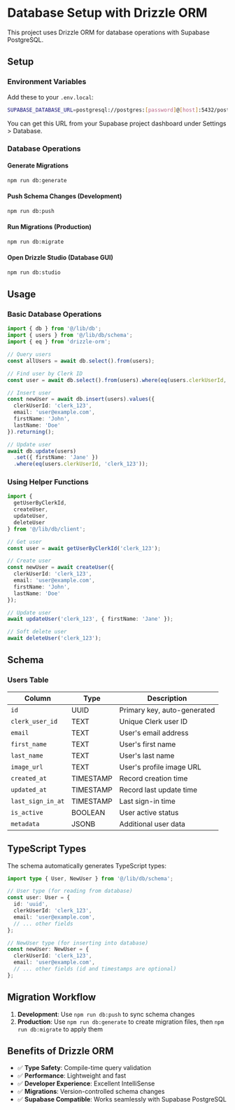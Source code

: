 # Database Setup with Drizzle ORM

This project uses Drizzle ORM for database operations with Supabase PostgreSQL.

## Setup

### Environment Variables

Add these to your `.env.local`:

```bash
SUPABASE_DATABASE_URL=postgresql://postgres:[password]@[host]:5432/postgres
```

You can get this URL from your Supabase project dashboard under Settings > Database.

### Database Operations

#### Generate Migrations
```bash
npm run db:generate
```

#### Push Schema Changes (Development)
```bash
npm run db:push
```

#### Run Migrations (Production)
```bash
npm run db:migrate
```

#### Open Drizzle Studio (Database GUI)
```bash
npm run db:studio
```

## Usage

### Basic Database Operations

```typescript
import { db } from '@/lib/db';
import { users } from '@/lib/db/schema';
import { eq } from 'drizzle-orm';

// Query users
const allUsers = await db.select().from(users);

// Find user by Clerk ID
const user = await db.select().from(users).where(eq(users.clerkUserId, 'clerk_123'));

// Insert user
const newUser = await db.insert(users).values({
  clerkUserId: 'clerk_123',
  email: 'user@example.com',
  firstName: 'John',
  lastName: 'Doe'
}).returning();

// Update user
await db.update(users)
  .set({ firstName: 'Jane' })
  .where(eq(users.clerkUserId, 'clerk_123'));
```

### Using Helper Functions

```typescript
import { 
  getUserByClerkId, 
  createUser, 
  updateUser, 
  deleteUser 
} from '@/lib/db/client';

// Get user
const user = await getUserByClerkId('clerk_123');

// Create user
const newUser = await createUser({
  clerkUserId: 'clerk_123',
  email: 'user@example.com',
  firstName: 'John',
  lastName: 'Doe'
});

// Update user
await updateUser('clerk_123', { firstName: 'Jane' });

// Soft delete user
await deleteUser('clerk_123');
```

## Schema

### Users Table

| Column | Type | Description |
|--------|------|-------------|
| `id` | UUID | Primary key, auto-generated |
| `clerk_user_id` | TEXT | Unique Clerk user ID |
| `email` | TEXT | User's email address |
| `first_name` | TEXT | User's first name |
| `last_name` | TEXT | User's last name |
| `image_url` | TEXT | User's profile image URL |
| `created_at` | TIMESTAMP | Record creation time |
| `updated_at` | TIMESTAMP | Record last update time |
| `last_sign_in_at` | TIMESTAMP | Last sign-in time |
| `is_active` | BOOLEAN | User active status |
| `metadata` | JSONB | Additional user data |

## TypeScript Types

The schema automatically generates TypeScript types:

```typescript
import type { User, NewUser } from '@/lib/db/schema';

// User type (for reading from database)
const user: User = {
  id: 'uuid',
  clerkUserId: 'clerk_123',
  email: 'user@example.com',
  // ... other fields
};

// NewUser type (for inserting into database)
const newUser: NewUser = {
  clerkUserId: 'clerk_123',
  email: 'user@example.com',
  // ... other fields (id and timestamps are optional)
};
```

## Migration Workflow

1. **Development**: Use `npm run db:push` to sync schema changes
2. **Production**: Use `npm run db:generate` to create migration files, then `npm run db:migrate` to apply them

## Benefits of Drizzle ORM

- ✅ **Type Safety**: Compile-time query validation
- ✅ **Performance**: Lightweight and fast
- ✅ **Developer Experience**: Excellent IntelliSense
- ✅ **Migrations**: Version-controlled schema changes
- ✅ **Supabase Compatible**: Works seamlessly with Supabase PostgreSQL 